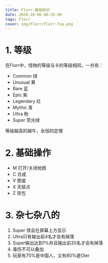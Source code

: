 ```yaml
---
title: Florr-基础知识
date: 2024-10-06 06:35:48
tags: Florr
cover: img/Florr/Florr-Top.png
---
```


# 1. 等级
在Florr中，怪物的等级与卡的等级相同，一共有：

 - Common 绿
 - Unusual 黄
 - Rare 蓝
 - Epic 紫
 - Legendary 红
 - Mythic 青
 - Ultra 粉
 - Super 荧光绿

等级越高的越牛，永恒的定理

# 2. 基础操作
 - M 打开/关闭地图
 - C 合成
 - V 图鉴
 - X 天赋点
 - Z 背包

# 3. 杂七杂八的
1. Super 怪会在屏幕上方显示
2. Ultra只有输出前4名才会有掉落
3. Super输出达到1%并且输出前20名才会有掉落
3. 毒伤不可以叠加
4. 玩家有70%是中国人，又有80%是OIer
